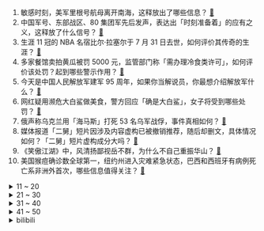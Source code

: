 1. 敏感时刻，美军里根号航母离开南海，这释放出了哪些信息？ [:link:](https://www.zhihu.com/question/546265789)
2. 中国军号、东部战区、80 集团军先后发声，表达出「时刻准备着」的应有之义，这释放了什么信号？ [:link:](https://www.zhihu.com/question/546170394)
3. 生涯 11 冠的 NBA 名宿比尔·拉塞尔于 7 月 31 日去世，如何评价其传奇的生涯？ [:link:](https://www.zhihu.com/question/546315677)
4. 多家餐馆卖拍黄瓜被罚 5000 元，监管部门称「需办理冷食类许可」，如何评价该处罚？起到哪些警示作用？ [:link:](https://www.zhihu.com/question/546072787)
5. 今天是中国人民解放军建军 95 周年，如果你当解说员，你最想介绍解放军什么？ [:link:](https://www.zhihu.com/question/545899048)
6. 网红疑用濒危大白鲨做美食，警方回应「确是大白鲨」，女子将受到哪些处罚？ [:link:](https://www.zhihu.com/question/546297221)
7. 俄声称乌克兰用「海马斯」打死 53 名乌军战俘，事件真相如何？ [:link:](https://www.zhihu.com/question/546273461)
8. 媒体报道「二舅」短片因涉及内容虚构已被撤销推荐，随后却删文，具体情况如何？「二舅」短片虚构成分大吗？ [:link:](https://www.zhihu.com/question/546322357)
9. 《笑傲江湖》中，风清扬鄙视岳不群，为什么不自己重振华山？ [:link:](https://www.zhihu.com/question/542185229)
10. 美国猴痘确诊数全球第一，纽约州进入灾难紧急状态，巴西和西班牙有病例死亡系非洲外首次，哪些信息值得关注？ [:link:](https://www.zhihu.com/question/546126121)
<details>
<summary>11 ~ 20</summary>

11. 郝瀚为演好《独行月球》中「袋鼠先生」，抛弃原有的动作习惯苦练一年，好演员都应该具备哪些素质？ [:link:](https://www.zhihu.com/question/545331967)
12. 外国飞行航班信息平台显示「佩洛西专机」已抵达新加坡巴耶利峇空军基地，这透露了哪些信息？ [:link:](https://www.zhihu.com/question/546321740)
13. 知名演员胡军代言理财产品翻车，疑似涉及 34 万人 390 亿元，你如何评价明星代言？ [:link:](https://www.zhihu.com/question/546132074)
14. 如何看待“你看我孩子，他不聪明吗，玩手机玩的可明白了，聪明的很，就是学习不用心”诸如此类的话？ [:link:](https://www.zhihu.com/question/540719007)
15. 《西虹市首富》中夏竹为什么会喜欢王多鱼？是因为钱吗? [:link:](https://www.zhihu.com/question/414957933)
16. 开心麻花电影《独行月球》中有哪些笑点？ [:link:](https://www.zhihu.com/question/545163988)
17. 大一学生攒了两学期钱装了机，家里人知道后和我大吵一架，我做错了吗？ [:link:](https://www.zhihu.com/question/546223759)
18. 林黛玉和贾宝玉要是真在一起了他们会幸福吗？ [:link:](https://www.zhihu.com/question/531136718)
19. 上大学行李箱尺寸需要多大合适？ [:link:](https://www.zhihu.com/question/291958337)
20. 《泰坦尼克号》Jack 和 Rose 为什么会在短时间内产生爱情？ [:link:](https://www.zhihu.com/question/40960073)
</details>
<details>
<summary>21 ~ 30</summary>

21. 崔寒柏先生说：＂凡是讲丑书的人都是初学者，因为他们看不懂书法。＂此话是对还是错？ [:link:](https://www.zhihu.com/question/545108993)
22. 如何看待菜鸟与17家公益机构合作共建应急物流体系，实现捐赠物资全链路透明可视？将会产生哪些影响？ [:link:](https://www.zhihu.com/question/546113699)
23. 考研单词全背下来是什么体验？ [:link:](https://www.zhihu.com/question/376084230)
24. 40岁的你想告诉 30 岁的人什么人生道理？ [:link:](https://www.zhihu.com/question/419127632)
25. 入住新家后，你最庆幸当初装修做了哪些设计？ [:link:](https://www.zhihu.com/question/534525209)
26. 英国皇家卫队骑兵喝斥碰缰绳的游客，这一处置方式合理吗？ [:link:](https://www.zhihu.com/question/545774806)
27. 我读图形学博士觉得就是玩，是不是我心态有问题？ [:link:](https://www.zhihu.com/question/425698106)
28. 如果我国实现 28nm 芯片全产业链国产化，能够满足国内多少比例的芯片供应？ [:link:](https://www.zhihu.com/question/440261853)
29. 1 亿和复制他人天赋的超能力，选哪一个？ [:link:](https://www.zhihu.com/question/403421910)
30. 如果一定要喝饮料，哪些饮料相对比较健康? [:link:](https://www.zhihu.com/question/279774429)
</details>
<details>
<summary>31 ~ 40</summary>

31. 美军称因弹射座椅故障，空军宣布 F35 机队暂停飞行，这释放了哪些信息？ [:link:](https://www.zhihu.com/question/546270634)
32. 如何评价7 月 30 日鸿星尔克再捐 1 个亿款物用于帮助困难残疾群体？目前该公司发展现状如何？ [:link:](https://www.zhihu.com/question/546256520)
33. 有哪些你本来瞧不上，实际用了后发现是王炸的家居品？ [:link:](https://www.zhihu.com/question/538193937)
34. 如何评价赵雷的《南方姑娘》？ [:link:](https://www.zhihu.com/question/23084882)
35. 一批新规 8 月起施行，事关互联网账号管理、黑土地保护等，将带来哪些影响？还有哪些内容得注意？ [:link:](https://www.zhihu.com/question/546094700)
36. 全球第四例艾滋病「治愈」病例或已出现，该病例的治愈对研究艾滋病药物治疗有何帮助？ [:link:](https://www.zhihu.com/question/546091883)
37. 《妖猫传》中为什么杨玉环说了一句：李白，大唐有你才真的了不起？ [:link:](https://www.zhihu.com/question/395390308)
38. 沙僧真的是因为打碎了玻璃盏才被赶到下界的吗？ [:link:](https://www.zhihu.com/question/371515636)
39. 美国众议院议长办公室公布佩洛西亚洲行行程，未提及台湾地区，这释放了哪些信息？会是「烟雾弹」吗？ [:link:](https://www.zhihu.com/question/546242375)
40. 中国已发四条公告，NASA 却仍指责中国未分享长五 B 残骸信息，对该言论如何评价？ [:link:](https://www.zhihu.com/question/546254896)
</details>
<details>
<summary>41 ~ 50</summary>

41. 泽连斯基表示乌克兰是一个不可分割的国家，该言论释放了哪些信号？ [:link:](https://www.zhihu.com/question/545893444)
42. 手动挡开起来比自动挡累吗？ [:link:](https://www.zhihu.com/question/543734327)
43. 如何评价国产动画《凡人修仙传》第 61 话即年番四十集？ [:link:](https://www.zhihu.com/question/544782220)
44. 空气炸锅为什么一滴油就可以炸东西？ [:link:](https://www.zhihu.com/question/332733985)
45. 根据疫情防控需要，四川大学华西医院发布暂停门诊通告，目前疫情情况如何？ [:link:](https://www.zhihu.com/question/546329406)
46. 「结婚 16 年 3 个孩子不是亲生」当事女方发声「他是在博取网友的同情」，女方或将承担哪些法律责任？ [:link:](https://www.zhihu.com/question/546225243)
47. 游戏中有什么让你感受到设计者满满恶意的瞬间？ [:link:](https://www.zhihu.com/question/40987399)
48. 在湾区工作一年大概能攒下来多少钱？ [:link:](https://www.zhihu.com/question/299239760)
49. 怎样判断自己的金融天赋? [:link:](https://www.zhihu.com/question/381513290)
50. 二本院校的一名大一学生，想考研到211院校，要付出多少努力？ [:link:](https://www.zhihu.com/question/312220009)
</details><details>
<summary>bilibili</summary>

1. 《原神》须弥前瞻短片03——明慧的序曲 [:link:](//www.bilibili.com/video/BV1k94y1D73y)
2. 自制战斗机式的打水仗摩托车 [:link:](//www.bilibili.com/video/BV1cG4y1q7iY)
3. 我玩MC玩破防了…… [:link:](//www.bilibili.com/video/BV1ad4y1D7k5)
4. 发起挑战随便p！ [:link:](//www.bilibili.com/video/BV1o94y1D7xG)
5. life gose on [:link:](//www.bilibili.com/video/BV1ZV4y1L7Ge)
6. 「致以无瑕之人」——爱莉希雅「真我·人之律者」角色预告 [:link:](//www.bilibili.com/video/BV1DS4y1t7rs)
7. 统帅深情 [:link:](//www.bilibili.com/video/BV1ig41117qQ)
8. 《 燃 死 我 啦 》 [:link:](//www.bilibili.com/video/BV1Mt4y1L7DZ)
9. 如何一天之内得罪一家人！ [:link:](//www.bilibili.com/video/BV1YW4y1y761)
10. 看似乱作一团，实则毫无规律 [:link:](//www.bilibili.com/video/BV15r4y1j7rA)
<details>
<summary>11 ~ 20</summary>

11. 和 牛 天 花 板 [:link:](//www.bilibili.com/video/BV1ur4y1j71a)
12. 这只猫让我笑了两分二十七秒！ [:link:](//www.bilibili.com/video/BV1iW4y1y7ko)
13. 聋哑人是怎么做到定时起床的？但到最后你知道了吗？ [:link:](//www.bilibili.com/video/BV1fF411w76u)
14. 【时代少年团】《时代夏令营》04：时代的眼泪 [:link:](//www.bilibili.com/video/BV1bg41117cH)
15. 1块钱挑战！我跑遍杭州甚至买不到一瓶水！ [:link:](//www.bilibili.com/video/BV1pT411j7gW)
16. 猫德学院的老弱病残丑们 [:link:](//www.bilibili.com/video/BV1fF411w7rQ)
17. 【猛男版】小城夏天丨来看看我们生活的小城吧！ [:link:](//www.bilibili.com/video/BV1pW4y1y7AJ)
18. 《您的外卖员正在吃您的外卖》 [:link:](//www.bilibili.com/video/BV1oa411K7MG)
19. 我就是为女搭档负重前行的冤种主持！我来b站啦！ [:link:](//www.bilibili.com/video/BV1oB4y1t7ey)
20. 妈妈！别喂我了！！！ [:link:](//www.bilibili.com/video/BV1MG4y1q724)
</details>
<details>
<summary>21 ~ 30</summary>

21. 这还能是.....植物大战僵尸！？代码自制戴夫的晚年生活！ [:link:](//www.bilibili.com/video/BV1uY4y1P79z)
22. 7月27日 [:link:](//www.bilibili.com/video/BV1uB4y1b7h6)
23. 看完7月新番，我直接扭成双螺旋！【泛式】 [:link:](//www.bilibili.com/video/BV1JB4y1C7ZB)
24. 屠龙勇士世界纪录：0.0秒瞬杀大龙！无数次尝试换来的肌肉记忆！！ [:link:](//www.bilibili.com/video/BV18a411T7zG)
25. 🐓鸡你太美，但是猫咪版🐓 [:link:](//www.bilibili.com/video/BV1tW4y1y7db)
26. 是本人！ [:link:](//www.bilibili.com/video/BV18g41117HB)
27. 首尔大学博士如何当非洲仁君？【奇葩小国39】 [:link:](//www.bilibili.com/video/BV1Sr4y1L7nr)
28. 无 伤 速 创 西 天 [:link:](//www.bilibili.com/video/BV1zW4y1y7NG)
29. 签合同，送儿子 [:link:](//www.bilibili.com/video/BV1UG41187Qy)
30. 攒劲儿的节目来啦！ [:link:](//www.bilibili.com/video/BV1KF411A7JM)
</details>
<details>
<summary>31 ~ 40</summary>

31. 忆往昔，一张戏台百家酬 [:link:](//www.bilibili.com/video/BV1ot4y1G73b)
32. （ 生命的每一天 都是一场战斗 ） [:link:](//www.bilibili.com/video/BV1ad4y1D79s)
33. 去蜡像馆的人拍视频有多拼命 [:link:](//www.bilibili.com/video/BV1oa411M7Yz)
34. 秘密基地又挖出新空间啦，带你们看看里面又更新了啥？ [:link:](//www.bilibili.com/video/BV1MG4y1q7V9)
35. 火柴人 VS 我的世界系列第二十九集 音符世界（Note Block Universe） [:link:](//www.bilibili.com/video/BV1sB4y1C72v)
36. 摄 像 头 安 我 家 了 是 吧 ！？ [:link:](//www.bilibili.com/video/BV1WB4y1b7EG)
37. 浅唱一下《传奇》 [:link:](//www.bilibili.com/video/BV1k94y1D7pP)
38. 鸡  牌  特  工 [:link:](//www.bilibili.com/video/BV1Qa411U7Hq)
39. 一道绝对简单的美味《可乐鸡翅》，答应我一定学会它！ [:link:](//www.bilibili.com/video/BV18U4y1v7oh)
40. 当我告诉她关于初恋的故事！她疯了！ [:link:](//www.bilibili.com/video/BV1LG411h7EN)
</details>
<details>
<summary>41 ~ 50</summary>

41. 外国人挑战《最伟大的作品》，竟然还原了MV！超强中英混唱周董新歌 [:link:](//www.bilibili.com/video/BV1nB4y1C71P)
42. 我来自小镇，12年没舍得丢一张试卷 [:link:](//www.bilibili.com/video/BV1kT411j7Bp)
43. 真巧 [:link:](//www.bilibili.com/video/BV1vG411H7bV)
44. 评分9.8！直接起飞？德凯奥特曼开局吐槽 [:link:](//www.bilibili.com/video/BV18t4y1V7c4)
45. 这碗鲁肉饭 治好了我的精神内耗  【怎么这么值ep47-台湾风味小吃】 [:link:](//www.bilibili.com/video/BV14B4y1b7su)
46. 我昨天晚上到底把充电器插到了哪里 [:link:](//www.bilibili.com/video/BV1ua411U7Hu)
47. “即使看了千遍、万遍，这些电影也看不腻” [:link:](//www.bilibili.com/video/BV15a411U7TK)
48. 什么是毒贩？认清毒贩黑话，远离涉毒犯罪行为！ [:link:](//www.bilibili.com/video/BV1at4y1V7qU)
49. 三点几了，出来饮茶先啦 [:link:](//www.bilibili.com/video/BV1tN4y177WH)
50. 回村三天，二舅治好了我的精神内耗 [:link:](//www.bilibili.com/video/BV1MN4y177PB)
</details>
<details>
<summary>51 ~ 60</summary>

51. 7龙神全部上场，爆肝16天4114场！ [:link:](//www.bilibili.com/video/BV15G411h7ew)
52. 每个人都有一块庇护之地！《暗黑破坏神：不朽》品牌片首映！ [:link:](//www.bilibili.com/video/BV1wF411A73s)
53. 【莓用良品】电车的王，无限续航！ [:link:](//www.bilibili.com/video/BV1ad4y1D7zV)
54. 「误导向」感人短片《环保》 [:link:](//www.bilibili.com/video/BV1fF411P7Vn)
55. 今天，应当有他的热搜 [:link:](//www.bilibili.com/video/BV13r4y1j7rP)
56. 花光所有积蓄，搞一台汽车送外卖，打算两年后买房 【流浪 04】 [:link:](//www.bilibili.com/video/BV1kB4y1b7fS)
57. 迪卢克：看好了艾琳!尝试20小时的丘丘人抛物线与火鸟，黎明要这么用! [:link:](//www.bilibili.com/video/BV1nr4y1j7jx)
58. 高智商自救 [:link:](//www.bilibili.com/video/BV1AF411A7UH)
59. 真·玄玄玄孙！还送赤兔马、青龙偃月刀！《水浒传》P32 [:link:](//www.bilibili.com/video/BV1se4y1X71Q)
60. 【树叶 白姨】鬼畜大电影       《别输在不会表达上》 [:link:](//www.bilibili.com/video/BV13V4y1j7qU)
</details>
<details>
<summary>61 ~ 70</summary>

61. 眼镜店是真的是网上说的那么暴利吗？我接手一周告诉你！ [:link:](//www.bilibili.com/video/BV1XV4y1j71W)
62. 老四川饭店   厨子探店¥324 [:link:](//www.bilibili.com/video/BV1FY4y1P7UC)
63. 你可以放心的把后背交给他 [:link:](//www.bilibili.com/video/BV1KB4y1h7rV)
64. 这才是《耍把戏》原版MV! [:link:](//www.bilibili.com/video/BV1od4y1m7H8)
65. 【原神】温迪：嗨！旅行者，至冬去不去？ [:link:](//www.bilibili.com/video/BV11V4y177qL)
66. 【原神】好家伙！从未见过如此丝滑的剪辑！ [:link:](//www.bilibili.com/video/BV1dB4y1k7nB)
67. 公园偶遇“社交恐怖分子” [:link:](//www.bilibili.com/video/BV1BT411E74H)
68. 你这背景太假了，他竟然敢打我？！ [:link:](//www.bilibili.com/video/BV1Ea411S7Ta)
69. 蛋黄酱里竟然百分之80都是油？ [:link:](//www.bilibili.com/video/BV1VY4y1P7aW)
70. 好简单做蚵仔煎，听说吃完就能在转角遇到爱 [:link:](//www.bilibili.com/video/BV1JU4y1v7z5)
</details>
<details>
<summary>71 ~ 80</summary>

71. 让你COS没让你从游戏里跑出来！ [:link:](//www.bilibili.com/video/BV1wV4y1j7qC)
72. “偶尔摆烂，经常偶尔” [:link:](//www.bilibili.com/video/BV16a411U7Zk)
73. 小学生给我唱逆战 [:link:](//www.bilibili.com/video/BV1zS4y1t7fq)
74. 【刘谦魔术课】密室逃脱！今天逮到个推理专家。 [:link:](//www.bilibili.com/video/BV1Se4y1Q7Ds)
75. 有些事情不是你想的那么简单的，但也没有你想的那么难！ [:link:](//www.bilibili.com/video/BV1VU4y1v7p2)
76. 我一定会救你出去的！ [:link:](//www.bilibili.com/video/BV1Zr4y1V7L5)
77. 【原神】全网首发！！单推凯瑟琳！！凯瑟琳单推教学！！ [:link:](//www.bilibili.com/video/BV1ZG4y1i78J)
78. 一辈子忘不掉的MC短片 [:link:](//www.bilibili.com/video/BV11r4y1L7Vc)
79. 没有什么衣服是20岁能穿而50岁不能的！ [:link:](//www.bilibili.com/video/BV1XY4y1A7ys)
80. 在称体重这方面，我妈真的很严谨 [:link:](//www.bilibili.com/video/BV1bT411j7cz)
</details>
<details>
<summary>81 ~ 90</summary>

81. 大眠+那年夏天宁静的海+当你 [:link:](//www.bilibili.com/video/BV15B4y1C7S5)
82. 请 给 天 津 鲶 鱼 面 包 片 [:link:](//www.bilibili.com/video/BV1NU4y1q7SS)
83. 7月28日，福建。孩子高空抛物不听劝，家长找演员扮“伤者”上门，娃吓得直哭认错“不敢了” 。 [:link:](//www.bilibili.com/video/BV1zU4y1v7r6)
84. 手感顺滑 [:link:](//www.bilibili.com/video/BV15t4y1V7Ks)
85. 伴娘遭4名伴郎调戏，哥哥反击致2死2伤，要坐牢吗？【侯朝辉律师】 [:link:](//www.bilibili.com/video/BV1MB4y1b7gW)
86. 还是一如既往的热闹，满满都都是爱。 [:link:](//www.bilibili.com/video/BV1wV4y1j7c8)
87. BLACKPINK游戏合作曲Ready For Love MV公开 [:link:](//www.bilibili.com/video/BV15a411T7V5)
88. 真是绝妙好词啊😀 [:link:](//www.bilibili.com/video/BV16N4y177vr)
89. 【高燃】原来会功夫的人拍火影是这样！ [:link:](//www.bilibili.com/video/BV1Gg41117FB)
90. 无人区遇到拦路求助，老司机教你如何正确处理 [:link:](//www.bilibili.com/video/BV1Ud4y1K75R)
</details>
<details>
<summary>91 ~ 100</summary>

91. 关于化妆师在三十多人面前擦我牙这件事 [:link:](//www.bilibili.com/video/BV1hg41117Dr)
92. 你这背景太假了绿幕gb无水印自取 [:link:](//www.bilibili.com/video/BV19e4y1Q7AK)
93. 关于邻居家的猫被忘在门外回不了家这件事 [:link:](//www.bilibili.com/video/BV1xG411h78N)
94. 胖龙兄弟安排108豪华火锅自助，肉无限吃，全是肉真带劲！ [:link:](//www.bilibili.com/video/BV1XS4y1t7aP)
95. 这房间里一直有人跟着我..... [:link:](//www.bilibili.com/video/BV11S4y1t7Qy)
96. 这两个人晚上谁也睡不着了 [:link:](//www.bilibili.com/video/BV1QW4y127JM)
97. 夏季常见皮肤病，10s告诉你常备哪些药【皮肤科张堂德】 [:link:](//www.bilibili.com/video/BV1PY4y1P7q1)
98. 被好家人逮住合影了.... [:link:](//www.bilibili.com/video/BV1aB4y1b7yR)
99. 我们认真遵守规章制度，老板此刻一定很开心。 [:link:](//www.bilibili.com/video/BV14e4y1Q7mQ)
100. 【假装讲电影】富二代无恶不作！父亲花10亿请剧组设局，让儿子以为穿越回19世纪！ [:link:](//www.bilibili.com/video/BV1oa411U71F)
</details></details>